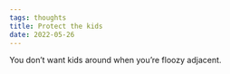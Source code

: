 ```yaml
---
tags: thoughts
title: Protect the kids
date: 2022-05-26
---
```


You don’t want kids around when you’re floozy adjacent. 